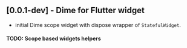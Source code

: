 ## [0.0.1-dev] - Dime for Flutter widget
- initial Dime scope widget with dispose wrapper of `StatefulWidget`. 

#### TODO: Scope based widgets helpers